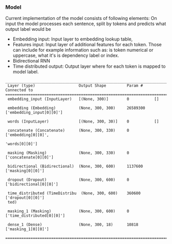 ### Model  
Current implementation of the model consists of following elements:
On input the model processes each sentence, split by tokens and predicts what output label would be 
* Embedding input: Input layer to embedding lookup table, 
* Features input: Input layer of additional features for each token. Those can include for example information such as: is token numerical or uppercase, what it's is dependency label or index.
* Bidirectional RNN
* Time distributed output: Output layer where for each token is mapped to model label.


```
__________________________________________________________________________________________________
 Layer (type)                   Output Shape         Param #     Connected to                     
==================================================================================================
 embedding_input (InputLayer)   [(None, 300)]        0           []                               
                                                                                                  
 embedding (Embedding)          (None, 300, 300)     26589300    ['embedding_input[0][0]']        
                                                                                                  
 words (InputLayer)             [(None, 300, 30)]    0           []                               
                                                                                                  
 concatenate (Concatenate)      (None, 300, 330)     0           ['embedding[0][0]',              
                                                                  'words[0][0]']                  
                                                                                                  
 masking (Masking)              (None, 300, 330)     0           ['concatenate[0][0]']            
                                                                                                  
 bidirectional (Bidirectional)  (None, 300, 600)     1137600     ['masking[0][0]']                
                                                                                                  
 dropout (Dropout)              (None, 300, 600)     0           ['bidirectional[0][0]']          
                                                                                                  
 time_distributed (TimeDistribu  (None, 300, 600)    360600      ['dropout[0][0]']                
 ted)                                                                                             
                                                                                                  
 masking_1 (Masking)            (None, 300, 600)     0           ['time_distributed[0][0]']       
                                                                                                  
 dense_1 (Dense)                (None, 300, 18)      10818       ['masking_1[0][0]']              
                                                                                                  
==================================================================================================
```